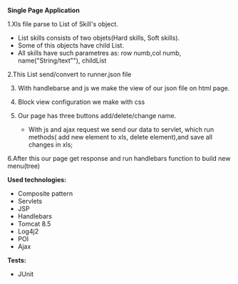 **Single Page Application**


1.Xls file parse to List of Skill's object.
   - List<Skill> skills consists of two objets(Hard skills, Soft skills). 
   - Some of this objects have child List. 
   - All skills have such parametres as: row numb,col numb, name("String/text""), childList

2.This List send/convert to runner.json file

3. With handlebarse and js we make the view of our json file on html page.

4. Block view configuration we make with css

5. Our page has three buttons add/delete/change name.
   - With js and ajax request we send our data to servlet, which run methods( add new element to xls, delete element),and save all changes in xls;

6.After this our page get response and run handlebars function to build new menu(tree)


**Used technologies:**
*  Composite pattern
*  Servlets
*  JSP
*  Handlebars
*  Tomcat 8.5
*  Log4j2
*  POI   
*  Ajax

**Tests:**
*  JUnit
